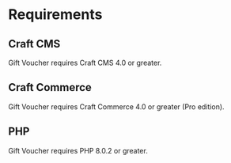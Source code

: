 # Requirements

## Craft CMS
Gift Voucher requires Craft CMS 4.0 or greater.

## Craft Commerce
Gift Voucher requires Craft Commerce 4.0 or greater (Pro edition).

## PHP
Gift Voucher requires PHP 8.0.2 or greater.
